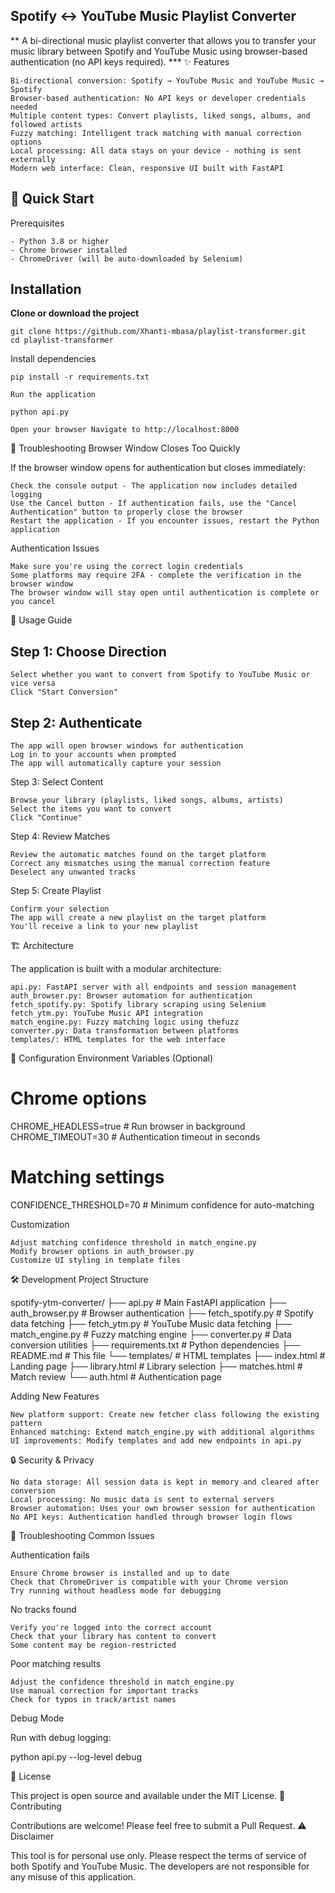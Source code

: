 ## Spotify ↔ YouTube Music Playlist Converter

** A bi-directional music playlist converter that allows you to transfer your music library between Spotify and YouTube Music using browser-based authentication (no API keys required). ***
✨ Features

    Bi-directional conversion: Spotify → YouTube Music and YouTube Music → Spotify
    Browser-based authentication: No API keys or developer credentials needed
    Multiple content types: Convert playlists, liked songs, albums, and followed artists
    Fuzzy matching: Intelligent track matching with manual correction options
    Local processing: All data stays on your device - nothing is sent externally
    Modern web interface: Clean, responsive UI built with FastAPI

## 🚀 Quick Start
Prerequisites

    - Python 3.8 or higher
    - Chrome browser installed
    - ChromeDriver (will be auto-downloaded by Selenium)

## Installation

 **Clone or download the project**
    
  
    git clone https://github.com/Xhanti-mbasa/playlist-transformer.git
    cd playlist-transformer

Install dependencies

    pip install -r requirements.txt

    Run the application

    python api.py

    Open your browser Navigate to http://localhost:8000

🔧 Troubleshooting
Browser Window Closes Too Quickly

If the browser window opens for authentication but closes immediately:

    Check the console output - The application now includes detailed logging
    Use the Cancel button - If authentication fails, use the "Cancel Authentication" button to properly close the browser
    Restart the application - If you encounter issues, restart the Python application

Authentication Issues

    Make sure you're using the correct login credentials
    Some platforms may require 2FA - complete the verification in the browser window
    The browser window will stay open until authentication is complete or you cancel

📖 Usage Guide
## Step 1: Choose Direction

    Select whether you want to convert from Spotify to YouTube Music or vice versa
    Click "Start Conversion"

## Step 2: Authenticate

    The app will open browser windows for authentication
    Log in to your accounts when prompted
    The app will automatically capture your session

Step 3: Select Content

    Browse your library (playlists, liked songs, albums, artists)
    Select the items you want to convert
    Click "Continue"

Step 4: Review Matches

    Review the automatic matches found on the target platform
    Correct any mismatches using the manual correction feature
    Deselect any unwanted tracks

Step 5: Create Playlist

    Confirm your selection
    The app will create a new playlist on the target platform
    You'll receive a link to your new playlist

🏗️ Architecture

The application is built with a modular architecture:

    api.py: FastAPI server with all endpoints and session management
    auth_browser.py: Browser automation for authentication
    fetch_spotify.py: Spotify library scraping using Selenium
    fetch_ytm.py: YouTube Music API integration
    match_engine.py: Fuzzy matching logic using thefuzz
    converter.py: Data transformation between platforms
    templates/: HTML templates for the web interface

🔧 Configuration
Environment Variables (Optional)

# Chrome options
CHROME_HEADLESS=true  # Run browser in background
CHROME_TIMEOUT=30     # Authentication timeout in seconds

# Matching settings
CONFIDENCE_THRESHOLD=70  # Minimum confidence for auto-matching

Customization

    Adjust matching confidence threshold in match_engine.py
    Modify browser options in auth_browser.py
    Customize UI styling in template files

🛠️ Development
Project Structure

spotify-ytm-converter/
├── api.py                 # Main FastAPI application
├── auth_browser.py        # Browser authentication
├── fetch_spotify.py       # Spotify data fetching
├── fetch_ytm.py          # YouTube Music data fetching
├── match_engine.py       # Fuzzy matching engine
├── converter.py          # Data conversion utilities
├── requirements.txt      # Python dependencies
├── README.md            # This file
└── templates/           # HTML templates
    ├── index.html       # Landing page
    ├── library.html     # Library selection
    ├── matches.html     # Match review
    └── auth.html        # Authentication page

Adding New Features

    New platform support: Create new fetcher class following the existing pattern
    Enhanced matching: Extend match_engine.py with additional algorithms
    UI improvements: Modify templates and add new endpoints in api.py

🔒 Security & Privacy

    No data storage: All session data is kept in memory and cleared after conversion
    Local processing: No music data is sent to external servers
    Browser automation: Uses your own browser session for authentication
    No API keys: Authentication handled through browser login flows

🐛 Troubleshooting
Common Issues

Authentication fails

    Ensure Chrome browser is installed and up to date
    Check that ChromeDriver is compatible with your Chrome version
    Try running without headless mode for debugging

No tracks found

    Verify you're logged into the correct account
    Check that your library has content to convert
    Some content may be region-restricted

Poor matching results

    Adjust the confidence threshold in match_engine.py
    Use manual correction for important tracks
    Check for typos in track/artist names

Debug Mode

Run with debug logging:

python api.py --log-level debug

📝 License

This project is open source and available under the MIT License.
🤝 Contributing

Contributions are welcome! Please feel free to submit a Pull Request.
⚠️ Disclaimer

This tool is for personal use only. Please respect the terms of service of both Spotify and YouTube Music. The developers are not responsible for any misuse of this application.
